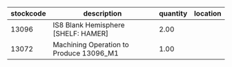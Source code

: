 |stockcode|description|quantity|location|
|---------|-----------|--------|--------|
|13096|IS8 Blank Hemisphere [SHELF: HAMER]|2.00||
|13072|Machining Operation to Produce 13096_M1|1.00||
